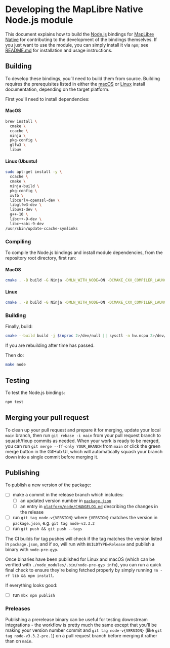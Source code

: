# Developing the MapLibre Native Node.js module

This document explains how to build the [Node.js](https://nodejs.org/) bindings for [MapLibre Native](../../README.md) for contributing to the development of the bindings themselves. If you just want to use the module, you can simply install it via `npm`; see [README.md](README.md) for installation and usage instructions.

## Building

To develop these bindings, you’ll need to build them from source. Building requires the prerequisites listed in either
the [macOS](../macos/INSTALL.md#requirements) or [Linux](../linux/README.md#prerequisites) install documentation, depending
on the target platform.

First you'll need to install dependencies:


#### MacOS

```bash
brew install \
  cmake \
  ccache \
  ninja \
  pkg-config \
  glfw3 \
  libuv
```

#### Linux (Ubuntu)

```bash
sudo apt-get install -y \
  ccache \
  cmake \
  ninja-build \
  pkg-config \
  xvfb \
  libcurl4-openssl-dev \
  libglfw3-dev \
  libuv1-dev \
  g++-10 \
  libc++-9-dev \
  libc++abi-9-dev
/usr/sbin/update-ccache-symlinks
```

### Compiling

To compile the Node.js bindings and install module dependencies, from the repository root directory, first run:

#### MacOS

```bash
cmake . -B build -G Ninja -DMLN_WITH_NODE=ON -DCMAKE_CXX_COMPILER_LAUNCHER=ccache -DCMAKE_BUILD_TYPE=Debug -DMLN_WITH_COVERAGE=ON
```

#### Linux

```bash
cmake . -B build -G Ninja -DMLN_WITH_NODE=ON -DCMAKE_CXX_COMPILER_LAUNCHER=ccache -DCMAKE_C_COMPILER=gcc-10 -DCMAKE_CXX_COMPILER=g++-10
```

### Building

Finally, build:
```bash
cmake --build build -j $(nproc 2>/dev/null || sysctl -n hw.ncpu 2>/dev/null)
```


If you are rebuilding after time has passed.

Then do:

```bash
make node
```

## Testing

To test the Node.js bindings:

```bash
npm test
```


## Merging your pull request

To clean up your pull request and prepare it for merging, update your local `main` branch, then run `git rebase -i main` from your pull request branch to squash/fixup commits as needed. When your work is ready to be merged, you can run `git merge --ff-only YOUR_BRANCH` from `main` or click the green merge button in the GitHub UI, which will automatically squash your branch down into a single commit before merging it.

## Publishing

To publish a new version of the package:
- [ ] make a commit in the release branch which includes:
    - [ ] an updated version number in [`package.json`](../../package.json#L3)
    - [ ] an entry in [`platform/node/CHANGELOG.md`](CHANGELOG.md) describing the changes in the release
- [ ] run `git tag node-v{VERSION}` where `{VERSION}` matches the version in `package.json`, e.g. `git tag node-v3.3.2`
- [ ] run `git push && git push --tags`

The CI builds for tag pushes will check if the tag matches the version listed in `package.json`, and if so, will run with `BUILDTYPE=Release` and publish a binary with `node-pre-gyp`.

Once binaries have been published for Linux and macOS (which can be verified with `./node_modules/.bin/node-pre-gyp info`), you can run a quick final check to ensure they're being fetched properly by simply running `rm -rf lib && npm install`.

If everything looks good:
- [ ] run `mbx npm publish`

### Preleases

Publishing a prerelease binary can be useful for testing downstream integrations - the workflow is pretty much the same except that you'll be making your version number commit and `git tag node-v{VERSION}` (like `git tag node-v3.3.2-pre.1`) on a pull request branch before merging it rather than on `main`.
